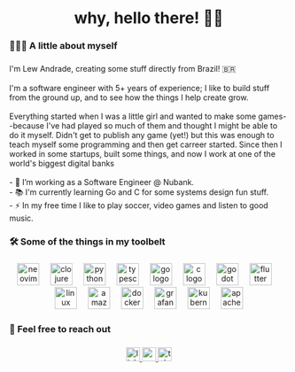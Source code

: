 <h1 align="center">why, hello there! 👋🏽</h1>

###

<h3 align="left">👩🏽‍💻  A little about myself</h3>

###

<p align="left">I'm Lew Andrade, creating some stuff directly from Brazil! 🇧🇷<br><br>I'm a software engineer with 5+ years of experience; I like to build stuff from the ground up, and to see how the things I help create grow. <br><br>Everything started when I was a little girl and wanted to make some games--because I've had played so much of them and thought I might be able to do it myself. Didn't get to publish any game (yet!) but this was enough to teach myself some programming and then get carreer started. Since then I worked in some startups, built some things, and now I work at one of the world's biggest digital banks<br><br>- 🔭 I’m working as a Software Engineer @ Nubank.<br>- 📚 I'm currently learning Go and C for some systems design fun stuff.<br>- ⚡ In my free time I like to play soccer, video games and listen to good music.</p>

###

<h3 align="left">🛠 Some of the things in my toolbelt</h3>

###

<div align="center">
  <img src="https://skillicons.dev/icons?i=neovim" height="40" alt="neovim logo"  />
  <img width="12" />
  <img src="https://skillicons.dev/icons?i=clojure" height="40" alt="clojure logo"  />
  <img width="12" />
  <img src="https://skillicons.dev/icons?i=py" height="40" alt="python logo"  />
  <img width="12" />
  <img src="https://skillicons.dev/icons?i=ts" height="40" alt="typescript logo"  />
  <img width="12" />
  <img src="https://skillicons.dev/icons?i=go" height="40" alt="go logo"  />
  <img width="12" />
  <img src="https://skillicons.dev/icons?i=c" height="40" alt="c logo"  />
  <img width="12" />
  <img src="https://skillicons.dev/icons?i=godot" height="40" alt="godot logo"  />
  <img width="12" />
  <img src="https://skillicons.dev/icons?i=flutter" height="40" alt="flutter logo"  />
  <img width="12" />
  <img src="https://skillicons.dev/icons?i=linux" height="40" alt="linux logo"  />
  <img width="12" />
  <img src="https://skillicons.dev/icons?i=aws" height="40" alt="amazonwebservices logo"  />
  <img width="12" />
  <img src="https://skillicons.dev/icons?i=docker" height="40" alt="docker logo"  />
  <img width="12" />
  <img src="https://skillicons.dev/icons?i=grafana" height="40" alt="grafana logo"  />
  <img width="12" />
  <img src="https://skillicons.dev/icons?i=kubernetes" height="40" alt="kubernetes logo"  />
  <img width="12" />
  <img src="https://skillicons.dev/icons?i=kafka" height="40" alt="apachekafka logo"  />
</div>

###

<h3 align="left">💬 Feel free to reach out</h3>

###

<div align="center">
  <a href="https://linkedin.com/in/lewandrade" target="_blank">
    <img src="https://img.shields.io/static/v1?message=LinkedIn&logo=linkedin&label=&color=0077B5&logoColor=white&labelColor=&style=for-the-badge" height="25" alt="linkedin logo"  />
  </a>
  <a href="mailto:andrade.lew@gmail.com" target="_blank">
    <img src="https://img.shields.io/static/v1?message=Gmail&logo=gmail&label=&color=D14836&logoColor=white&labelColor=&style=for-the-badge" height="25" alt="gmail logo"  />
  </a>
  <a href="https://t.me/lewzinha" target="_blank">
    <img src="https://img.shields.io/static/v1?message=Telegram&logo=telegram&label=&color=2CA5E0&logoColor=white&labelColor=&style=for-the-badge" height="25" alt="telegram logo"  />
  </a>
</div>

###
